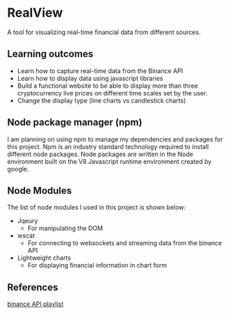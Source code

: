 # RealView
A tool for visualizing real-time financial data from different sources.
## Learning outcomes
* Learn how to capture real-time data from the Binance API
* Learn how to display data using javascript libraries
* Build a functional website to be able to display more than three cryptocurrency live prices on different time scales set by the user.
* Change the display type (line charts vs candlestick charts)

## Node package manager (npm)
I am planning on using npm to manage my dependencies and packages for this project. 
Npm is an industry standard technology required to install different node packages. Node packages are written in the Node environment built on the V8 Javascript runtime environment created by google.

## Node Modules
The list of node modules I used in this project is shown below:
* Jqeury
    - For manipulating the DOM
* wscat
    - For connecting to websockets and streaming data from the binance API
* Lightweight charts
    - For displaying financial information in chart form 
## References

[binance API playlist](https://www.youtube.com/playlist?list=PLvzuUVysUFOuB1kJQ3S2G-nB7_nHhD7Ay)